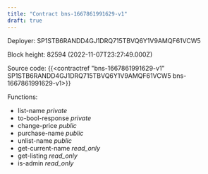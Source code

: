 ```yaml
---
title: "Contract bns-1667861991629-v1"
draft: true
---
```

Deployer: SP1STB6RANDD4GJ1DRQ715TBVQ6Y1V9AMQF61VCW5


 



Block height: 82594 (2022-11-07T23:27:49.000Z)

Source code: {{<contractref "bns-1667861991629-v1" SP1STB6RANDD4GJ1DRQ715TBVQ6Y1V9AMQF61VCW5 bns-1667861991629-v1>}}

Functions:

* list-name _private_
* to-bool-response _private_
* change-price _public_
* purchase-name _public_
* unlist-name _public_
* get-current-name _read_only_
* get-listing _read_only_
* is-admin _read_only_
